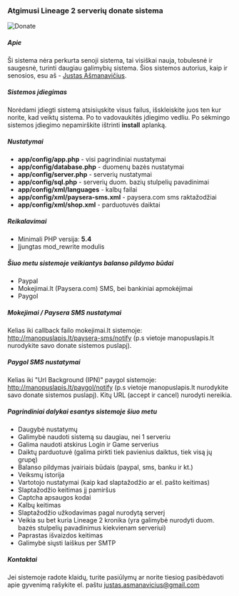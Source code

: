 ### Atgimusi Lineage 2 serverių donate sistema
![Donate](http://asmanavicius.lt/donate/intro.png)

##### Apie
Ši sistema nėra perkurta senoji sistema, tai visiškai nauja, tobulesnė ir saugesnė, turinti daugiau galimybių sistema. Šios sistemos autorius, kaip ir senosios, esu aš - [Justas Ašmanavičius](http://justas.asmanavicius.lt).

##### Sistemos įdiegimas
Norėdami įdiegti sistemą atsisiųskite visus failus, išskleiskite juos ten kur norite, kad veiktų sistema. Po to vadovaukitės įdiegimo vedliu. Po sėkmingo sistemos įdiegimo nepamirškite ištrinti **install** aplanką.

##### Nustatymai
* **app/config/app.php** - visi pagrindiniai nustatymai
* **app/config/database.php** - duomenų bazės nustatymai
* **app/config/server.php** - serverių nustatymai
* **app/config/sql.php** - serverių duom. bazių stulpelių pavadinimai
* **app/config/xml/languages** - kalbų failai
* **app/config/xml/paysera-sms.xml** - paysera.com sms raktažodžiai
* **app/config/xml/shop.xml** - parduotuvės daiktai

##### Reikalavimai
* Minimali PHP versija: **5.4**
* Įjungtas mod_rewrite modulis

##### Šiuo metu sistemoje veikiantys balanso pildymo būdai
* Paypal
* Mokejimai.lt (Paysera.com) SMS, bei bankiniai apmokėjimai
* Paygol

##### Mokejimai / Paysera SMS nustatymai
Kelias iki callback failo mokejimai.lt sistemoje: http://manopuslapis.lt/paysera-sms/notify (p.s vietoje manopuslapis.lt nurodykite savo donate sistemos puslapį).

##### Paygol SMS nustatymai
Kelias iki "Url Background (IPN)" paygol sistemoje: http://manopuslapis.lt/paygol/notify (p.s vietoje manopuslapis.lt nurodykite savo donate sistemos puslapį). Kitų URL (accept ir cancel) nurodyti nereikia.

##### Pagrindiniai dalykai esantys sistemoje šiuo metu
* Daugybė nustatymų
* Galimybė naudoti sistemą su daugiau, nei 1 serveriu
* Galima naudoti atskirus Login ir Game serverius
* Daiktų parduotuvė (galima pirkti tiek pavienius daiktus, tiek visą jų grupę)
* Balanso pildymas įvairiais būdais (paypal, sms, banku ir kt.)
* Veiksmų istorija
* Vartotojo nustatymai (kaip kad slaptažodžio ar el. pašto keitimas)
* Slaptažodžio keitimas jį pamiršus
* Captcha apsaugos kodai
* Kalbų keitimas
* Slaptažodžio užkodavimas pagal nurodytą serverį
* Veikia su bet kuria Lineage 2 kronika (yra galimybė nurodyti duom. bazės stulpelių pavadinimus kiekvienam serveriui)
* Paprastas išvaizdos keitimas
* Galimybė siųsti laiškus per SMTP

##### Kontaktai
Jei sistemoje radote klaidų, turite pasiūlymų ar norite tiesiog pasibėdavoti apie gyvenimą rašykite el. paštu justas.asmanavicius@gmail.com
